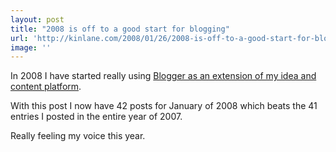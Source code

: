 ```yaml
---
layout: post
title: "2008 is off to a good start for blogging"
url: 'http://kinlane.com/2008/01/26/2008-is-off-to-a-good-start-for-blogging/'
image: ''
---
```


In 2008 I have started really using [Blogger as an extension of my idea and content platform][1].

With this post I now have 42 posts for January of 2008 which beats the 41 entries I posted in the entire year of 2007.

Really feeling my voice this year.

   [1]: http://www.kinlane.com/search/label/Writing
